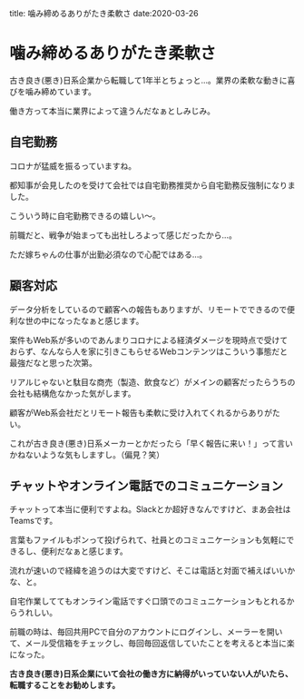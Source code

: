 title: 噛み締めるありがたき柔軟さ
date:2020-03-26


# 噛み締めるありがたき柔軟さ
古き良き(悪き)日系企業から転職して1年半とちょっと…。業界の柔軟な動きに喜びを噛み締めています。

働き方って本当に業界によって違うんだなぁとしみじみ。
## 自宅勤務
コロナが猛威を振るっていますね。

都知事が会見したのを受けて会社では自宅勤務推奨から自宅勤務反強制になりました。

こういう時に自宅勤務できるの嬉しい～。

前職だと、戦争が始まっても出社しろよって感じだったから…。

ただ嫁ちゃんの仕事が出勤必須なので心配ではある…。
## 顧客対応
データ分析をしているので顧客への報告もありますが、リモートでできるので便利な世の中になったなぁと感じます。

案件もWeb系が多いのであんまりコロナによる経済ダメージを現時点で受けておらず、なんなら人を家に引きこもらせるWebコンテンツはこういう事態だと最強だなと思った次第。

リアルじゃないと駄目な商売（製造、飲食など）がメインの顧客だったらうちの会社も結構危なかった気がします。

顧客がWeb系会社だとリモート報告も柔軟に受け入れてくれるからありがたい。

これが古き良き(悪き)日系メーカーとかだったら「早く報告に来い！」って言いかねないような気もしますし。（偏見？笑）
## チャットやオンライン電話でのコミュニケーション
チャットって本当に便利ですよね。Slackとか超好きなんですけど、まあ会社はTeamsです。

言葉もファイルもポンって投げられて、社員とのコミュニケーションも気軽にできるし、便利だなぁと感じます。

流れが速いので経緯を追うのは大変ですけど、そこは電話と対面で補えばいいかな、と。

自宅作業しててもオンライン電話ですぐ口頭でのコミュニケーションもとれるからうれしい。

前職の時は、毎回共用PCで自分のアカウントにログインし、メーラーを開いて、メール受信箱をチェックし、毎回毎回返信していたことを考えると本当に楽になった。


  **古き良き(悪き)日系企業にいて会社の働き方に納得がいっていない人がいたら、転職することをお勧めします。**
